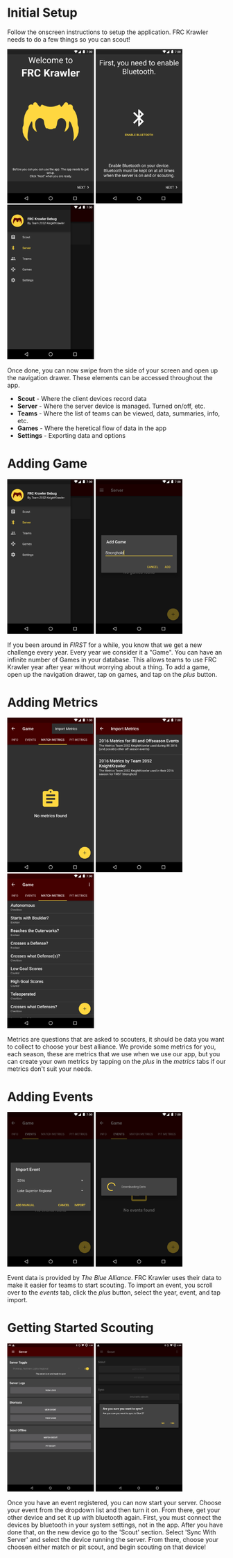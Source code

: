# Initial Setup

Follow the onscreen instructions to setup the application. FRC Krawler needs to do a few things so you can scout!

<img src="https://github.com/frc2052/FRC-Krawler-Docs/raw/master/img/easy_setup/1.png" alt="Drawing" width="200px;"/>
<img src="https://github.com/frc2052/FRC-Krawler-Docs/raw/master/img/easy_setup/2.png" alt="Drawing" width="200px"/>
<img src="https://github.com/frc2052/FRC-Krawler-Docs/raw/master/img/easy_setup/3.png" alt="Drawing" width="200px"/>

Once done, you can now swipe from the side of your screen and open up the navigation drawer. These elements can be accessed throughout the app.

+ **Scout** - Where the client devices record data
+ **Server** - Where the server device is managed. Turned on/off, etc.
+ **Teams** - Where the list of teams can be viewed, data, summaries, info, etc.
+ **Games** - Where the heretical flow of data in the app
+ **Settings** - Exporting data and options


# Adding Game
<img src="https://github.com/frc2052/FRC-Krawler-Docs/raw/master/img/easy_setup/3.png" alt="Drawing" width="200px"/>
<img src="https://github.com/frc2052/FRC-Krawler-Docs/raw/master/img/easy_setup/4.png" alt="Drawing" width="200px"/>

If you been around in *FIRST* for a while, you know that we get a new challenge every year. Every year we consider it a "Game". You can have an infinite number of Games in your database. This allows teams to use FRC Krawler year after year without worrying about a thing. To add a game, open up the navigation drawer, tap on games, and tap on the *plus* button.

# Adding Metrics

<img src="https://github.com/frc2052/FRC-Krawler-Docs/raw/master/img/easy_setup/8.png" alt="Drawing" width="200px"/>
<img src="https://github.com/frc2052/FRC-Krawler-Docs/raw/master/img/easy_setup/9.png" alt="Drawing" width="200px"/>
<img src="https://github.com/frc2052/FRC-Krawler-Docs/raw/master/img/easy_setup/10.png" alt="Drawing" width="200px"/>

Metrics are questions that are asked to scouters, it should be data you want to collect to choose your best alliance. We provide some metrics for you, each season, these are metrics that we use when we use our app, but you can create your own metrics by tapping on the *plus* in the *metrics* tabs if our metrics don't suit your needs. 

# Adding Events
<img src="https://github.com/frc2052/FRC-Krawler-Docs/raw/master/img/easy_setup/5.png" alt="Drawing" width="200px"/>
<img src="https://github.com/frc2052/FRC-Krawler-Docs/raw/master/img/easy_setup/6.png" alt="Drawing" width="200px"/>

Event data is provided by *The Blue Alliance*. FRC Krawler uses their data to make it easier for teams to start scouting. To import an event, you scroll over to the *events* tab, click the *plus* button, select the year, event, and tap import.

# Getting Started Scouting

<img src="https://github.com/frc2052/FRC-Krawler-Docs/raw/master/img/easy_setup/13.png" alt="Drawing" width="200px"/>
<img src="https://github.com/frc2052/FRC-Krawler-Docs/raw/master/img/easy_setup/14.png" alt="Drawing" width="200px"/>

Once you have an event registered, you can now start your server. Choose your event from the dropdown list and then turn it on. From there, get your other device and set it up with bluetooth again. First, you must connect the devices by bluetooth in your system settings, not in the app. After you have done that, on the new device go to the 'Scout' section. Select 'Sync With Server' and select the device running the server. From there, choose your choosen either match or pit scout, and begin scouting on that device!
